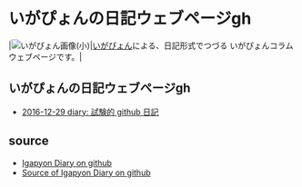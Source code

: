 いがぴょんの日記ウェブページgh
=============================================
|![いがぴょん画像(小)](https://igapyon.github.io/diary/images/iga200306s.jpg "いがぴょん")|[いがぴょん](https://igapyon.github.io/diary/memo/memoigapyon.html)による、日記形式でつづる いがぴょんコラム ウェブページです。|

## いがぴょんの日記ウェブページgh

* [2016-12-29 diary: 試験的 github 日記](https://igapyon.github.io/diary/2016/ig161229.html)

## source
* [Igapyon Diary on github](https://igapyon.github.io/diary/index.html)
* [Source of Igapyon Diary on github](https://github.com/igapyon/diary/)

